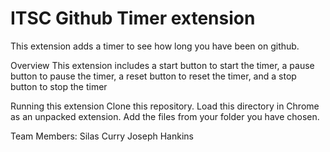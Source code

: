 # ITSC Github Timer extension

This extension adds a timer to see how long you have been on github.

Overview
This extension includes a start button to start the timer, a pause button to pause the timer, a reset button to reset the timer, and a stop button to stop the timer

Running this extension
Clone this repository.
Load this directory in Chrome as an unpacked extension.
Add the files from your folder you have chosen.

Team Members:
Silas Curry
Joseph Hankins
